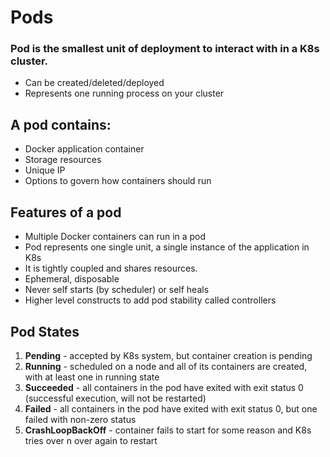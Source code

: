 # Pods

### **Pod is the smallest unit of deployment to interact with in a K8s cluster.**

* Can be created/deleted/deployed
* Represents one running process on your cluster

## A pod contains:

* Docker application container
* Storage resources
* Unique IP
* Options to govern how containers should run

## Features of a pod

* Multiple Docker containers can run in a pod
* Pod represents one single unit, a single instance of the application in K8s
* It is tightly coupled and shares resources.
* Ephemeral, disposable
* Never self starts \(by scheduler\) or self heals
* Higher level constructs to add pod stability called controllers

## **Pod States**

1. **Pending** - accepted by K8s system, but container creation is pending
2. **Running** - scheduled on a node and all of its containers are created, with at least one in running state
3. **Succeeded** - all containers in the pod have exited with exit status 0 \(successful execution, will not be restarted\)
4. **Failed** -  all containers in the pod have exited with exit status 0, but one failed with non-zero status
5. **CrashLoopBackOff** - container fails to start for some reason and K8s tries over n over again to restart

